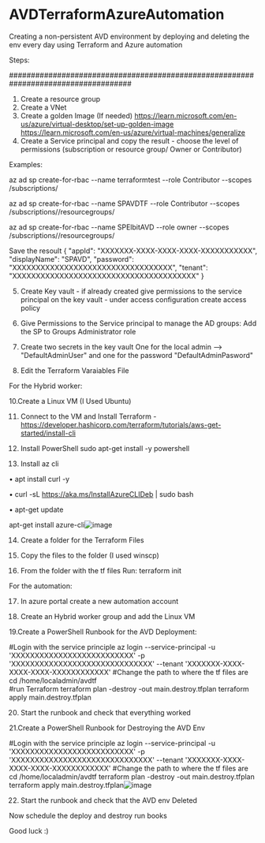 # AVDTerraformAzureAutomation
Creating a non-persistent AVD environment by deploying and deleting the env every day using Terraform and Azure automation


Steps: 

####################################################################################
1. Create a resource group 
2. Create a VNet
3. Create a golden Image (If needed) 
https://learn.microsoft.com/en-us/azure/virtual-desktop/set-up-golden-image
https://learn.microsoft.com/en-us/azure/virtual-machines/generalize
4. Create a Service principal  and copy the result - choose the level of permissions (subscription or resource group/ Owner or Contributor)

Examples: 

az ad sp create-for-rbac --name terraformtest --role Contributor --scopes /subscriptions/<SubID>
  
az ad sp create-for-rbac --name SPAVDTF --role Contributor --scopes /subscriptions/<SubID>/resourcegroups/<RGname>
  
az ad sp create-for-rbac --name SPElbitAVD --role owner --scopes /subscriptions/<SubID>/resourcegroups/<RGname>

Save the resoult
{
  "appId": "XXXXXXX-XXXX-XXXX-XXXX-XXXXXXXXXXX",
  "displayName": "SPAVD",
  "password": "XXXXXXXXXXXXXXXXXXXXXXXXXXXXXXXXXX",
  "tenant": "XXXXXXXXXXXXXXXXXXXXXXXXXXXXXXXXXXXXXXX"
}

5. Create Key vault - if already created give permissions to the service principal on the key vault  - under access configuration create access policy 
  
6. Give Permissions to the Service principal to manage the AD groups: Add the SP to Groups Administrator role 
  
7. Create two secrets in the key vault One for the local admin --> "DefaultAdminUser" and one for the password "DefaultAdminPasword"
  
8. Edit the Terraform Varaiables File


For the Hybrid worker: 

10.Create a Linux VM  (I Used Ubuntu)
  
11. Connect to the VM and Install Terraform - https://developer.hashicorp.com/terraform/tutorials/aws-get-started/install-cli 
  
12. Install PowerShell
sudo apt-get install -y powershell
  
13. Install az cli

• apt install curl -y

• curl -sL https://aka.ms/InstallAzureCLIDeb | sudo bash

• apt-get update

apt-get install azure-cli![image](https://user-images.githubusercontent.com/47793710/227123640-2e55b3e0-1851-4789-825d-9bb7e3fb40cc.png)

14. Create a folder for the Terraform Files
  
15. Copy the files to the folder (I used winscp)
  
16. From the folder with the tf files Run:
terraform init

For the automation: 
  
17. In azure portal create a new automation account
  
18. Create an Hybrid worker group and add the Linux VM
  
19.Create a PowerShell Runbook for the AVD Deployment:


#Login with the service principle
az login --service-principal -u 'XXXXXXXXXXXXXXXXXXXXXXXXXX' -p 'XXXXXXXXXXXXXXXXXXXXXXXXXXXXXX' --tenant 'XXXXXXX-XXXX-XXXX-XXXX-XXXXXXXXXXXX'
#Change the path to where the tf files are
cd /home/localadmin/avdtf  
#run Terraform
terraform plan -destroy -out main.destroy.tfplan
terraform apply main.destroy.tfplan

20. Start the runbook and check that everything worked

21.Create a PowerShell Runbook for Destroying the AVD Env 

#Login with the service principle
az login --service-principal -u 'XXXXXXXXXXXXXXXXXXXXXXXXXX' -p 'XXXXXXXXXXXXXXXXXXXXXXXXXXXXXX' --tenant 'XXXXXXX-XXXX-XXXX-XXXX-XXXXXXXXXXXX'
#Change the path to where the tf files are
cd /home/localadmin/avdtf
terraform plan -destroy -out main.destroy.tfplan
terraform apply main.destroy.tfplan![image](https://user-images.githubusercontent.com/47793710/224740837-fcb63e10-a00d-481b-9f33-7b6b5f8066a3.png)


22. Start the runbook and check that the AVD env Deleted 


Now schedule the deploy and destroy run books 

Good luck :)











